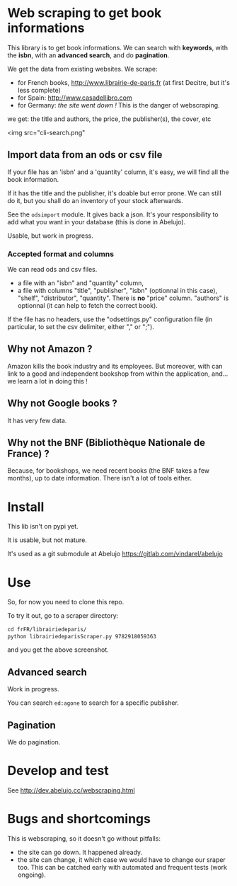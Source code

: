 
# Web scraping to get book informations

This library is to get book informations. We can search with **keywords**,
with the **isbn**, with an **advanced search**, and do **pagination**.

We get the data from existing websites. We scrape:

- for French books, http://www.librairie-de-paris.fr (at first Decitre, but it's less complete)
- for Spain: http://www.casadellibro.com
- for Germany: *the site went down !* This is the danger of webscraping.

we get: the title and authors, the price, the publisher(s), the cover, etc

<img src="cli-search.png"</img>

## Import data from an ods or csv file

If your file has an 'isbn' and a 'quantity' column, it's easy, we will
find all the book information.

If it has the title and the publisher, it's doable but error prone. We
can still do it, but you shall do an inventory of your stock
afterwards.

See the ``odsimport`` module. It gives back a json. It's your
responsibility to add what you want in your database (this is done in
Abelujo).

Usable, but work in progress.

### Accepted format and columns

We can read ods and csv files.

- a file with an "isbn" and "quantity" column,
- a file with columns "title", "publisher", "isbn" (optionnal in this
  case), "shelf", "distributor", "quantity". There is **no** "price"
  column. "authors" is optionnal (it can help to fetch the correct
  book).

If the file has no headers, use the "odsettings.py" configuration file
(in particular, to set the csv delimiter, either "," or ";").


## Why not Amazon ?

Amazon kills the book industry and its employees.  But moreover, with
can link to a good and independent bookshop from within the
application, and… we learn a lot in doing this !

## Why not Google books ?

It has very few data.

## Why not the BNF (Bibliothèque Nationale de France) ?

Because, for bookshops, we need recent books (the BNF takes a few
months), up to date information. There isn't a lot of tools either.


# Install

This lib isn't on pypi yet.

It is usable, but not mature.

It's used as a git submodule at Abelujo https://gitlab.com/vindarel/abelujo

# Use

So, for now you need to clone this repo.

To try it out, go to a scraper directory:

    cd frFR/librairiedeparis/
    python librairiedeparisScraper.py 9782918059363

and you get the above screenshot.

## Advanced search

Work in progress.

You can search ``ed:agone`` to search for a specific publisher.

## Pagination

We do pagination.


# Develop and test

See http://dev.abelujo.cc/webscraping.html

# Bugs and shortcomings

This is webscraping, so it doesn't go without pitfalls:

- the site can go down. It happened already.
- the site can change, it which case we would have to change our
  sraper too. This can be catched early with automated and frequent
  tests (work ongoing).
